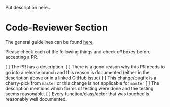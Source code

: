 Put description here...

# Code-Reviewer Section
The general guidelines can be found [here](https://github.com/apple/foundationdb/wiki/FoundationDB-Commit-Process).

Please check each of the following things and check *all* boxes before accepting a PR.

[ ] The PR has a description.
[ ] There is a good reason why this PR needs to go into a release branch and this reason is documented (either in the description above or in a linked GitHub issue)
[ ] This change/bugfix is a cherry-pick from `master` or this change is not applicable for `master`
[ ] The description mentions which forms of testing were done and the testing seems reasonable.
[ ] Every function/class/actor that was touched is reasonably well documented.
